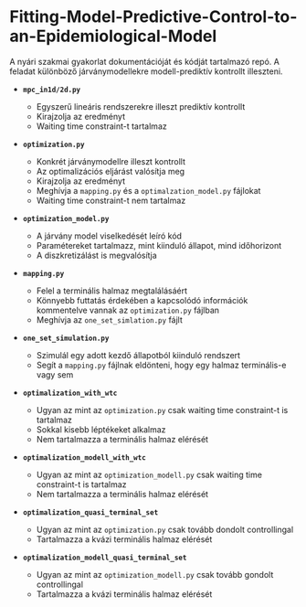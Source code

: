 # Fitting-Model-Predictive-Control-to-an-Epidemiological-Model
A nyári szakmai gyakorlat dokumentációját és kódját tartalmazó repó. A feladat különböző járványmodellekre modell-prediktív kontrollt illeszteni.
- **`mpc_in1d/2d.py`**
  - Egyszerű lineáris rendszerekre illeszt prediktív kontrollt
  - Kirajzolja az eredményt
  - Waiting time constraint-t tartalmaz

- **`optimization.py`**
  - Konkrét járványmodellre illeszt kontrollt
  - Az optimalizációs eljárást valósítja meg
  - Kirajzolja az eredményt
  - Meghívja a `mapping.py` és a `optimalzation_model.py` fájlokat
  - Waiting time constraint-t nem tartalmaz
    
- **`optimization_model.py`**
  - A járvány model viselkedését leíró kód
  - Paramétereket tartalmazz, mint kiinduló állapot, mind időhorizont
  - A diszkretizálást is megvalósítja


- **`mapping.py`**
  - Felel a terminális halmaz megtalálásáért
  - Könnyebb futtatás érdekében a kapcsolódó információk kommentelve vannak az `optimization.py` fájlban
  - Meghívja az `one_set_simlation.py` fájlt

- **`one_set_simulation.py`**
  - Szimulál egy adott kezdő állapotból kiinduló rendszert
  - Segít a `mapping.py` fájlnak eldönteni, hogy egy halmaz terminális-e vagy sem
  
- **`optimalization_with_wtc`**
  - Ugyan az mint az `optimization.py` csak waiting time constraint-t is tartalmaz
  - Sokkal kisebb léptékeket alkalmaz
  - Nem tartalmazza a terminális halmaz elérését
    
- **`optimalization_modell_with_wtc`**
  - Ugyan az mint az `optimization_modell.py` csak waiting time constraint-t is tartalmaz
  - Nem tartalmazza a terminális halmaz elérését
    
- **`optimalization_quasi_terminal_set`**
  - Ugyan az mint az `optimization.py` csak tovább dondolt controllingal
  - Tartalmazza a kvázi terminális halmaz elérését

- **`optimalization_modell_quasi_terminal_set`**
  - Ugyan az mint az `optimization_modell.py` csak tovább gondolt controllingal
  - Tartalmazza a kvázi terminális halmaz elérését
